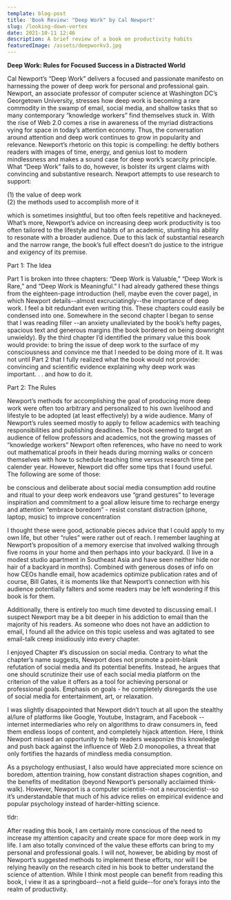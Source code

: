 ```yaml
---
template: blog-post
title: 'Book Review: "Deep Work" by Cal Newport'
slug: /looking-down-vortex
date: 2021-10-11 12:46
description: A brief review of a book on productivity habits
featuredImage: /assets/deepworkv3.jpg
---
```

**Deep Work: Rules for Focused Success in a Distracted World**

Cal Newport’s “Deep Work” delivers a focused and passionate manifesto on harnessing the power of deep work for personal and professional gain. Newport, an associate professor of computer science at Washington DC’s Georgetown University, stresses how deep work is becoming a rare commodity in the swamp of email, social media, and shallow tasks that so many contemporary “knowledge workers” find themselves stuck in. With the rise of Web 2.0 comes a rise in awareness of the myriad distractions vying for space in today’s attention economy. Thus, the conversation around attention and deep work continues to grow in popularity and relevance. Newport’s rhetoric on this topic is compelling: he deftly bothers readers with images of time, energy, and genius lost to modern mindlessness and makes a sound case for deep work’s scarcity principle. What “Deep Work” fails to do, however, is bolster its urgent claims with convincing and substantive research. Newport attempts to use research to support: 

(1) the value of deep work\
(2) the methods used to accomplish more of it

which is sometimes insightful, but too often feels repetitive and hackneyed. What’s more, Newport’s advice on increasing deep work productivity is too often tailored to the lifestyle and habits of an academic, stunting his ability to resonate with a broader audience. Due to this lack of substantial research and the narrow range, the book’s full effect doesn’t do justice to the intrigue and exigency of its premise. 

Part 1: The Idea

Part 1 is broken into three chapters: “Deep Work is Valuable,” “Deep Work is Rare,” and “Deep Work is Meaningful.” I had already gathered these things from the eighteen-page introduction (hell, maybe even the cover page), in which Newport details--almost excruciatingly--the importance of deep work. I feel a bit redundant even writing this. These chapters could easily be condensed into one. Somewhere in the second chapter I began to sense that I was reading filler --an anxiety unalleviated by the book’s hefty pages, spacious text and generous margins (the book bordered on being downright unwieldy). By the third chapter I’d identified the primary value this book would provide: to bring the issue of deep work to the surface of my consciousness and convince me that I needed to be doing more of it. It was not until Part 2 that I fully realized what the book would not provide: convincing and scientific evidence explaining why deep work was important. . . and how to do it.

Part 2: The Rules

Newport’s methods for accomplishing the goal of producing more deep work were often too arbitrary and personalized to his own livelihood and lifestyle to be adopted (at least effectively) by a wide audience. Many of Newport’s rules seemed mostly to apply to fellow academics with teaching responsibilities and publishing deadlines. The book seemed to target an audience of fellow professors and academics, not the growing masses of “knowledge workers” Newport often references, who have no need to work out mathematical proofs in their heads during morning walks or concern themselves with how to schedule teaching time versus research time per calender year. However, Newport did offer some tips that I found useful. The following are some of those:

be conscious and deliberate about social media consumption
add routine and ritual to your deep work endeavors
use “grand gestures” to leverage inspiration and commitment to a goal
allow leisure time to recharge energy and attention
“embrace boredom” - resist constant distraction (phone, laptop, music) to improve concentration

I thought these were good, actionable pieces advice that I could apply to my own life, but other “rules” were rather out of reach. I remember laughing at Newport’s proposition of a memory exercise that involved walking through five rooms in your home and then perhaps into your backyard. (I live in a modest studio apartment in Southeast Asia and have seen neither hide nor hair of a backyard in months). Combined with generous doses of info on how CEOs handle email, how academics optimize publication rates and of course, Bill Gates, it is moments like that Newport’s connection with his audience potentially falters and some readers may be left wondering if this book is for them.

Additionally, there is entirely too much time devoted to discussing email. I suspect Newport may be a bit deeper in his addiction to email than the majority of his readers. As someone who does not have an addiction to email, I found all the advice on this topic useless and was agitated to see email-talk creep insidiously into every chapter.

I enjoyed Chapter #’s discussion on social media. Contrary to what the chapter’s name suggests, Newport does not promote a point-blank refutation of social media and its potential benefits. Instead, he argues that one should scrutinize their use of each social media platform on the criterion of the value it offers as a tool for achieving personal or professional goals. Emphasis on goals - he completely disregards the use of social media for entertainment, art, or relaxation. 

I was slightly disappointed that Newport didn’t touch at all upon the stealthy al/lure of platforms like Google, Youtube, Instagram, and Facebook --  internet intermediaries who rely on algorithms to draw consumers in, feed them endless loops of content, and completely hijack attention. Here, I think Newport missed an opportunity to help readers weaponize this knowledge and push back against the influence of Web 2.0 monopolies, a threat that only fortifies the hazards of mindless media consumption. 

As a psychology enthusiast, I also would have appreciated more science on boredom, attention training, how constant distraction shapes cognition, and the benefits of meditation (beyond Newport’s personally acclaimed think-walk). However, Newport is a computer scientist--not a neuroscientist--so it’s understandable that much of his advice relies on empirical evidence and popular psychology instead of harder-hitting science. 

tldr: 

After reading this book, I am certainly more conscious of the need to increase my attention capacity and create space for more deep work in my life. I am also totally convinced of the value these efforts can bring to my personal and professional goals. I will not, however, be abiding by most of Newport’s suggested methods to implement these efforts, nor will I be relying heavily on the research cited in his book to better understand the science of attention. While I think most people can benefit from reading this book, I view it as a springboard--not a field guide--for one’s forays into the realm of productivity.